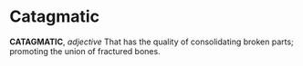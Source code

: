 # Catagmatic

**CATAGMATIC**, _adjective_ That has the quality of consolidating broken parts; promoting the union of fractured bones.